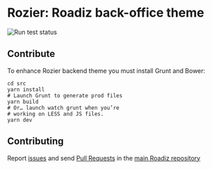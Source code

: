 # Rozier: Roadiz back-office theme

![Run test status](https://github.com/roadiz/rozier/actions/workflows/run-test.yml/badge.svg?branch=develop)

## Contribute

To enhance Rozier backend theme you must install Grunt and Bower:

```shell
cd src
yarn install
# Launch Grunt to generate prod files
yarn build
# Or… launch watch grunt when you’re
# working on LESS and JS files.
yarn dev
```

## Contributing

Report [issues](https://github.com/roadiz/core-bundle-dev-app/issues) and send [Pull Requests](https://github.com/roadiz/core-bundle-dev-app/pulls) in the [main Roadiz repository](https://github.com/roadiz/core-bundle-dev-app)
